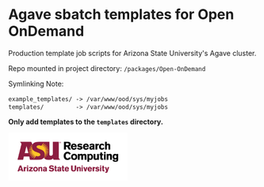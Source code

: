 Agave sbatch templates for Open OnDemand 
========================================

Production template job scripts for Arizona State University's Agave
cluster.

Repo mounted in project directory: `/packages/Open-OnDemand`

Symlinking Note:

    example_templates/ -> /var/www/ood/sys/myjobs
    templates/         -> /var/www/ood/sys/myjobs

**Only add templates to the `templates` directory.**




<img src="assets/ASURC_logo.png" width="240">
